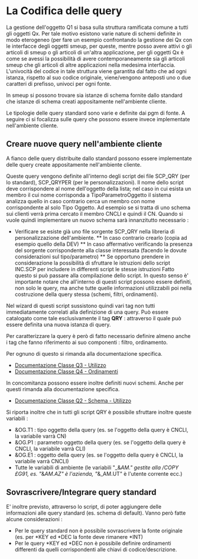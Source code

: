 # La Codifica delle query

La gestione dell'oggetto Q1 si basa sulla struttura ramificata comune a tutti gli oggetti Qx. Per tale motivo esistono varie nature di schemi definite in modo eterogeneo (per fare un esempio confrontando la gestione dei Qx con le interfacce degli oggetti smeup, per queste, mentre posso avere attivi o gli articoli di smeup o gli articoli di un'altra applicazione, per gli oggetti Qx è come se avessi la possibilità di avere contemporaneamente sia gli articoli smeup che gli articoli di altre applicazioni nella medesima interfaccia. L'univocità del codice in tale struttura viene garantita dal fatto che ad ogni istanza, rispetto al suo codice originale, viene/vengono anteposti uno o due caratteri di prefisso, univoci per ogni fonte.

In smeup si possono trovare sia istanze di schema fornite dallo standard che istanze di schema creati appositamente nell'ambiente cliente.

Le tipologie delle query standard sono varie e definite dai pgm di fonte. A seguire ci si focalizza sulle query che possono essere invece implementate nell'ambiente cliente.

## Creare nuove query nell'ambiente cliente

A fianco delle query distribuite dallo standard possono essere implementate delle query create appositamente nell'ambiente cliente.

Queste query vengono definite all'interno degli script dei file SCP_QRY (per lo standard), SCP_QRYPER (per le personalizzazioni).
Il nome dello script deve corrispondere al nome dell'oggetto della lista; nel caso in cui esista un membro il cui nome corrisponda a TipoParametroOggetto il sistema analizza quello in caso contrario cerca un membro con nome corrispondente al solo Tipo Oggetto. Ad esempio se si tratta di uno schema sui clienti verrà prima cercato il membro CNCLI e quindi il CN.
Quando si vuole quindi implementare un nuovo schema sarà innanzitutto necessario : 
* Verificare se esiste già uno file sorgente SCP_QRY nella libreria di personalizzazione dell'ambiente.
** In caso contrario crearlo (copia ad esempio quello della DEV)
** In caso affermativo verificando la presenza del sorgente corrispondente alla classe interessata (facendo le dovute considerazioni sul tipo/parametro)
** Se opportuno prendere in considerazione la possibilità di sfruttare le istruzioni dello script INC.SCP per includere in differenti script le stesse istruzioni
Fatto questo si può passare alla compilazione dello script. In questo senso è' importante notare che all'interno di questi script possono essere definiti, non solo le query, ma anche tutte quelle informazioni utilizzabili poi nella costruzione della query stessa (schemi, filtri, ordinamenti).

Nel wizard di questi script sussistono quindi vari tag non tutti immediatamente correlati
alla definizione di una query. Può essere catalogato come tale esclusivamente il tag **QRY** : 
attraverso il quale può essere definita una nuova istanza di query.

Per caratterizzare la query è però di fatto necessario definire almeno anche i tag che fanno riferimento ai suo componenti :  filtro, ordinamento.

Per ognuno di questo si rimanda alla documentazione specifica.

- [Documentazione Classe Q3 - Utilizzo](Sorgenti/OG/OG/Q3)
- [Documentazione Classe Q4 - Ordinamenti](Sorgenti/OG/OG/Q4)

In concomitanza possono essere inoltre definiti nuovi schemi. Anche per questi rimanda alla documentazione specifica.
- [Documentazione Classe Q2 - Schema - Utilizzo](Sorgenti/OG/OG/Q2)

Si riporta inoltre che in tutti gli script QRY è possibile sfruttare inoltre queste variabili : 
* &OG.T1 :  tipo oggetto della query (es. se l'oggetto della query è CNCLI, la variabile varrà CN)
* &OG.P1 :  parametro oggetto della query (es. se l'oggetto della query è CNCLI, la variabile varrà CLI)
* &OG.E1 :  oggetto della query (es. se l'oggetto della query è CNCLI, la variabile varrà CNCLI)
* Tutte le variabili di ambiente (le variabili "_&_AM." gestite alla /COPY £G91, es. "_&_AM.AZ" è l'azienda, "_&_AM.UT" è l'utente corrente ecc.)

## Sovrascrivere/Integrare query standard

E' inoltre previsto, attraverso lo script, di poter aggiungere delle informazioni alle query standard (es. schema di default). Vanno però fatte alcune considerazioni : 
* Per le query standard non è possibile sovrascrivere la fonte originale (es. per *KEY ed *DEC la fonte deve rimanere *INT)
* Per le query *KEY ed *DEC non è possibile definire ordinamenti differenti da quelli corrispondenti alle chiavi di codice/descrizione.





